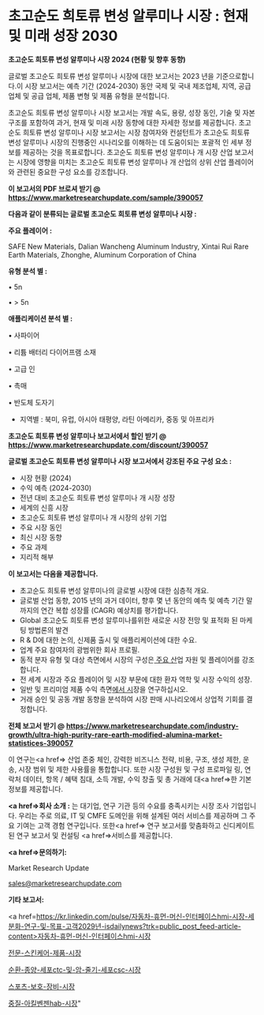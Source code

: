 # 초고순도 희토류 변성 알루미나 시장 : 현재 및 미래 성장 2030

<strong>초고순도 희토류 변성 알루미나 시장 2024 (현황 및 향후 동향)</strong>

글로벌 초고순도 희토류 변성 알루미나 시장에 대한 보고서는 2023 년을 기준으로합니다.이 시장 보고서는 예측 기간 (2024-2030) 동안 국제 및 국내 제조업체, 지역, 공급 업체 및 공급 업체, 제품 변형 및 제품 유형을 분석합니다.

초고순도 희토류 변성 알루미나 시장 보고서는 개발 속도, 용량, 성장 동인, 기술 및 자본 구조를 포함하여 과거, 현재 및 미래 시장 동향에 대한 자세한 정보를 제공합니다. 초고순도 희토류 변성 알루미나 시장 보고서는 시장 참여자와 컨설턴트가 초고순도 희토류 변성 알루미나 시장의 진행중인 시나리오를 이해하는 데 도움이되는 포괄적 인 세부 정보를 제공하는 것을 목표로합니다. 초고순도 희토류 변성 알루미나 개 시장 산업 보고서는 시장에 영향을 미치는 초고순도 희토류 변성 알루미나 개 산업의 상위 산업 플레이어와 관련된 중요한 구성 요소를 강조합니다.



<strong>이 보고서의 PDF 브로셔 받기 @ <a href=https://www.marketresearchupdate.com/sample/390057>https://www.marketresearchupdate.com/sample/390057</a></strong>



<strong>다음과 같이 분류되는 글로벌 초고순도 희토류 변성 알루미나 시장 :</strong>



<strong>주요 플레이어 :</strong>

SAFE New Materials, Dalian Wancheng Aluminum Industry, Xintai Rui Rare Earth Materials, Zhonghe, Aluminum Corporation of China



<strong>유형 분석 별 :</strong>

• 5n

• > 5n



<strong>애플리케이션 분석 별 :</strong>

• 사파이어

• 리튬 배터리 다이어프램 소재

• 고급 인

• 촉매

• 반도체 도자기

<ul>
  <li>지역별 : 북미, 유럽, 아시아 태평양, 라틴 아메리카, 중동 및 아프리카</li>
</ul>


<strong>초고순도 희토류 변성 알루미나 보고서에서 할인 받기 @ <a href=https://www.marketresearchupdate.com/discount/390057>https://www.marketresearchupdate.com/discount/390057</a></strong>



<strong>글로벌 초고순도 희토류 변성 알루미나 시장 보고서에서 강조된 주요 구성 요소 :</strong>
<ul>
  <li>시장 현황 (2024)</li>
  <li>수익 예측 (2024-2030)</li>
  <li>전년 대비 초고순도 희토류 변성 알루미나 개 시장 성장</li>
  <li>세계의 신흥 시장</li>
  <li>초고순도 희토류 변성 알루미나 개 시장의 상위 기업</li>
  <li>주요 시장 동인</li>
  <li>최신 시장 동향</li>
  <li>주요 과제</li>
  <li>지리적 해부</li>
</ul>


<strong>이 보고서는 다음을 제공합니다.</strong>
<ul>
  <li>초고순도 희토류 변성 알루미나의 글로벌 시장에 대한 심층적 개요.</li>
  <li>글로벌 산업 동향, 2015 년의 과거 데이터, 향후 몇 년 동안의 예측 및 예측 기간 말까지의 연간 복합 성장률 (CAGR) 예상치를 평가합니다.</li>
  <li>Global 초고순도 희토류 변성 알루미나를위한 새로운 시장 전망 및 표적화 된 마케팅 방법론의 발견</li>
  <li>R &amp; D에 대한 논의, 신제품 출시 및 애플리케이션에 대한 수요.</li>
  <li>업계 주요 참여자의 광범위한 회사 프로필.</li>
  <li>동적 분자 유형 및 대상 측면에서 시장의 구성은<a href=> 주요 산</a>업 자원 및 플레이어를 강조합니다.</li>
  <li>전 세계 시장과 주요 플레이어 및 시장 부문에 대한 환자 역학 및 시장 수익의 성장.</li>
  <li>일반 및 프리미엄 제품 수익 측면<a href=>에서 시</a>장을 연구하십시오.</li>
  <li>거래 승인 및 공동 개발 동향을 분석하여 시장 판매 시나리오에서 상업적 기회를 결정합니다.</li>
</ul>



<strong>전체 보고서 받기 @ <a href=https://www.marketresearchupdate.com/industry-growth/ultra-high-purity-rare-earth-modified-alumina-market-statistices-390057>https://www.marketresearchupdate.com/industry-growth/ultra-high-purity-rare-earth-modified-alumina-market-statistices-390057</a></strong>

이 연구는<a href=> 산업 존중</a> 체인, 강력한 비즈니스 전략, 비용, 구조, 생성 제한, 운송, 시장 범위 및 제한 사용률을 통합합니다. 또한 시장 구성원 및 구성 프로파일 링, 연락처 데이터, 항목 / 혜택 침대, 소득 개발, 수익 창출 및 총 거래에 대<a href=>한 기본 </a>정보를 제공합니다.



<strong><a href=>회사 소</a>개 :</strong>
는 대기업, 연구 기관 등의 수요를 충족시키는 시장 조사 기업입니다. 우리는 주로 의료, IT 및 CMFE 도메인을 위해 설계된 여러 서비스를 제공하며 그 주요 기여는 고객 경험 연구입니다. 또한<a href=> 연구 보</a>고서를 맞춤화하고 신디케이트 된 연구 보고서 및 컨설팅 <a href=>서비스</a>를 제공합니다.



<strong><a href=>문의하기:</a></strong>

Market Research Update

sales@marketresearchupdate.com



<strong>기타 보고서:</strong>

<a href=https://kr.linkedin.com/pulse/자동차-휴먼-머신-인터페이스hmi-시장-세분화-연구-및-목표-고객2029년-isdailynews?trk=public_post_feed-article-content>자동차-휴먼-머신-인터페이스hmi-시장</a>

<a href=https://www.linkedin.com/pulse/전문-스킨케어-제품-시장-동향-및-성장-전망-analytics-avenue-adventures-24-ana/>전문-스킨케어-제품-시장</a>

<a href=https://www.linkedin.com/pulse/순환-종양-세포ctc-및-암-줄기-세포csc-시장-현재-미래-성장-2029-lxd1f/>순환-종양-세포ctc-및-암-줄기-세포csc-시장</a>

<a href=https://www.linkedin.com/pulse/스포츠-보호-장비-시장-현재-및-미래-성장-2029-survey-spotlight-pro-24-analysis-w0huf/>스포츠-보호-장비-시장</a>

<a href=https://www.linkedin.com/pulse/중질-아킬벤젠hab-시장-경쟁-분석-및-성장-잠재력-2030-isdailynews-oqz1c/>중질-아킬벤젠hab-시장</a>"
